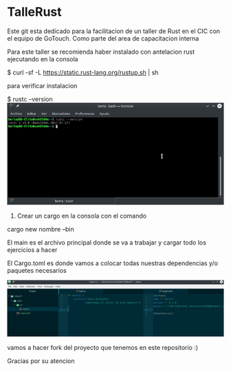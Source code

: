 # TalleRust
Este git esta dedicado para la facilitacion de un taller de Rust en el CIC con el equipo de GoTouch. Como parte del area de capacitacion interna

Para este taller se recomienda haber instalado con antelacion rust
ejecutando en la consola 

  $ curl -sf -L https://static.rust-lang.org/rustup.sh | sh
  
para verificar instalacion

  $ rustc –version
![verificacion](https://github.com/BerthaBrenes/TalleRust/blob/master/imgs/verficacion.png)

1) Crear un cargo en la consola con el comando 

  cargo new nombre –bin
 

El main es el archivo principal donde se va a trabajar y cargar todo los ejercicios a hacer

El Cargo.toml es donde vamos a colocar todas nuestras dependencias y/o paquetes necesarios

![cargo img](https://github.com/BerthaBrenes/TalleRust/blob/master/imgs/cargo.png)

vamos a hacer fork del proyecto que tenemos en este repositorio :)


Gracias por su atencion
